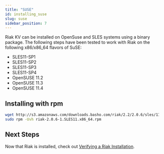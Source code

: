 ```yaml
---
title: "SUSE"
id: installing_suse
slug: suse
sidebar_position: 7
---
```


[install verify]: ../../setup/installing/verify.md

Riak KV can be installed on OpenSuse and SLES systems using a binary package. The following steps have been tested to work with Riak on
the following x86/x86_64 flavors of SuSE:

* SLES11-SP1
* SLES11-SP2
* SLES11-SP3
* SLES11-SP4
* OpenSUSE 11.2
* OpenSUSE 11.3
* OpenSUSE 11.4

## Installing with rpm

```bash
wget http://s3.amazonaws.com/downloads.basho.com/riak/2.2/2.0.6/sles/11/riak-2.0.6-1.SLES11.x86_64.rpm
sudo rpm -Uvh riak-2.0.6-1.SLES11.x86_64.rpm
```

## Next Steps

Now that Riak is installed, check out [Verifying a Riak Installation][install verify].
